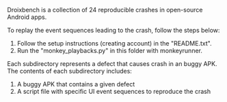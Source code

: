Droixbench is a collection of 24 reproducible crashes in open-source Android apps.

To replay the event sequences leading to the crash, follow the steps below:
1. Follow the setup instructions (creating account) in the "README.txt".
2. Run the "monkey_playbacks.py" in this folder with monkeyrunner. 



Each subdirectory represents a defect that causes crash in an buggy APK. The contents of each subdirectory includes:
1. A buggy APK that contains a given defect
2. A script file with specific UI event sequences to reproduce the crash
